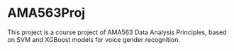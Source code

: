 # AMA563Proj
This project is a course project of AMA563 Data Analysis Principles, based on SVM and XGBoost models for voice gender recognition.
